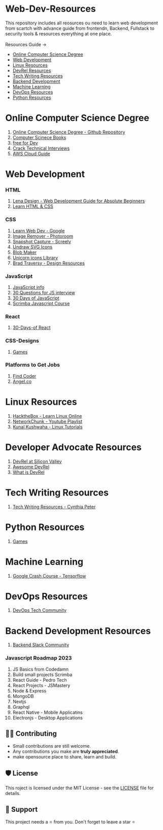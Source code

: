 # Web-Dev-Resources

This repository includes all reosurces ou need to learn web development from scartch with advance guide from 
frontendn, Backend, Fullstack to security tools & resources everything at one place.
<br> <br>
Resources Guide ->

- [Online Computer Science Degree](#online-computer-science-degree)
- [Web Development](#html) 
- [Linux Resources](#linux-resources)
- [DevRel Resources](#developer-advocate-resources)
- [Tech Writing Resources](#tech-writing-resources)
- [Backend Development](#backend-development-resources)
- [Machine Learning](#machine-learning)
- [DevOps Resources](#devops-resources)
- [Python Resources](#python-resources)

# Online Computer Science Degree
1. [Online Computer Science Degree - Github Repository](https://github.com/Developer-Y/cs-video-courses)
2. [Computer Scinece Books](https://github.com/EbookFoundation/free-programming-books/blob/main/courses/free-courses-en.md#sql)
3. [free for Dev](https://github.com/ripienaar/free-for-dev)
4. [Crack Technical Interviews](https://twitter.com/Insharamin/status/1634441599772925952?t=HnKdvpxKiEewEqh9xYplKQ&s=19)
5. [AWS Cloud Guide](https://github.com/mikeroyal/AWS-Guide)
# Web Development

### HTML
1. [Lena Design - Web Development Guide for Absolute Beginners](https://lenadesign.org/)
2. [Learn HTML & CSS](https://learnhtmlcss.online/)
### CSS
1. [Learn Web Dev - Google ](https://web.dev/learn/) 
2. [Image Remover - Photoroom](https://www.photoroom.com/tools/remove-object-from-photo)
3. [Snapshot Capture - Screely](https://screely.com/editor)
4. [Undraw SVG Icons](https://undraw.co/search)
5. [Blob Maker](https://www.blobmaker.app/)
6. [Unicorn icons Library](https://iconscout.com/unicons/explore/line)
7. [Brad Traversy - Design Resources](https://github.com/bradtraversy/design-resources-for-developers)

### JavaScript
1. [JavaScript info](https://javascript.info/)
2. [30 Questions for JS interview](https://share-docs.clickup.com/4575475/d/h/4bm7k-4201/87e3c6fa4769e8e)
3. [30 Days of JavaScript](https://github.com/Asabeneh/30-Days-Of-JavaScript/blob/master/10_Day_Sets_and_Maps/10_day_Sets_and_Maps.md)
4. [Scrimba Javascript Course](https://scrimba.com/learn/learnjavascript/use-the-chrome-api-to-get-the-tab-cof4d4a9b8e6dea505a0b1679)

### React
1. [30-Days-of React](https://github.com/Asabeneh/30-Days-Of-React)

### CSS-Designs
1. [Games](https://copyassignment.com/first-game-window-in-pygame-and-python/)

### Platforms to Get Jobs
1. [Find Coder](https://www.findcoder.io) 
2. [Angel.co](https://angel.co/)

# Linux Resources
1. [HacktheBox - Learn Linux Online](https://academy.hackthebox.com/dashboard)
2. [NetworkChunk - Youtube Playlist](https://www.youtube.com/watch?v=VbEx7B_PTOE&list=PLIhvC56v63IJIujb5cyE13oLuyORZpdkL)
3. [Kunal Kushwaha - Linux Tutorials](https://www.youtube.com/watch?v=iwolPf6kN-k&t=4399s)

# Developer Advocate Resources

1. [DevRel at Silicon Valley](https://www.elmghari.com/)
2. [Awesome DevRel](https://github.com/ganeshpatil386386/awesome-devrel)
3. [What is DevRel](http://whatisdevrel.com)

# Tech Writing Resources

1. [Tech Writing Resources - Cynthia Peter](https://github.com/CynthiaPeter/Technical-Writing-Resources)

# Python Resources
1. [Games](https://copyassignment.com/first-game-window-in-pygame-and-python/)

# Machine Learning
1. [Google Crash Course - Tensorflow](https://developers.google.com/machine-learning/crash-course)

# DevOps Resources 
1. [DevOps Tech Community](https://twitter.com/i/communities/1523681883384549376)

# Backend Development Resources 
1. [Backend Slack Community](https://masteringbackend.com/slack)

### Javascript Roadmap 2023
1. JS Basics from Codedamn
2. Build small projects Scrimba 
3. React Guide - Pedro Tech
4. React Projects - JSMastery 
5. Node & Express 
6. MongoDB
7. Nextjs
8. Graphql
9. React Native - Mobile Applicatins
10. Electronjs  - Desktop Applications
 
 ## 👨‍💻 Contributing

- Small contributions are still welcome.
- Any contributions you make are **truly appreciated**.
- make opensource place to share, learn and build.

## 🛡️ License

This roject is licensed under the MIT License - see the [LICENSE](https://opensource.org/licenses/MIT) file for details.

## 🙏 Support

This project needs a ⭐️ from you. Don't forget to leave a star ⭐️
